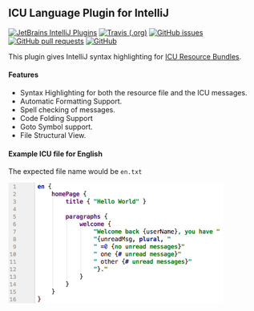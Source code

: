 ## ICU Language Plugin for IntelliJ

[![JetBrains IntelliJ Plugins](https://img.shields.io/jetbrains/plugin/v/11003-icu.svg)](https://plugins.jetbrains.com/plugin/11003-icu/)
[![Travis (.org)](https://img.shields.io/travis/DomBlack/intellij-icu.svg)](https://travis-ci.org/DomBlack/intellij-icu)
[![GitHub issues](https://img.shields.io/github/issues-raw/DomBlack/intellij-icu.svg)](https://github.com/DomBlack/intellij-icu/issues)
[![GitHub pull requests](https://img.shields.io/badge/contributions-welcome-brightgreen.svg?style=flat)](https://github.com/DomBlack/intellij-icu/pulls)
[![GitHub](https://img.shields.io/github/license/DomBlack/intellij-icu.svg)](https://github.com/DomBlack/intellij-icu/blob/master/LICENSE)

This plugin gives IntelliJ syntax highlighting for [ICU Resource Bundles](http://userguide.icu-project.org/locale/resources).

#### Features
- Syntax Highlighting for both the resource file and the ICU messages.
- Automatic Formatting Support.
- Spell checking of messages.
- Code Folding Support
- Goto Symbol support.
- File Structural View.

#### Example ICU file for English

The expected file name would be `en.txt`

![Example Screenshot](media/screenshot.png?raw=true "Screenshot")

